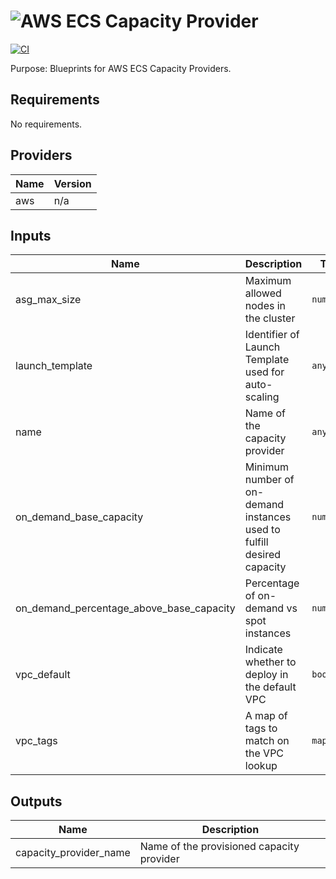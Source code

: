 # ![AWS](aws-logo.png) ECS Capacity Provider

[![CI](https://github.com/figurate/terraform-aws-ecs-capacity-provider/actions/workflows/main.yml/badge.svg)](https://github.com/figurate/terraform-aws-ecs-capacity-provider/actions/workflows/main.yml)

Purpose: Blueprints for AWS ECS Capacity Providers.

## Requirements

No requirements.

## Providers

| Name | Version |
|------|---------|
| aws | n/a |

## Inputs

| Name | Description | Type | Default | Required |
|------|-------------|------|---------|:--------:|
| asg\_max\_size | Maximum allowed nodes in the cluster | `number` | `3` | no |
| launch\_template | Identifier of Launch Template used for auto-scaling | `any` | n/a | yes |
| name | Name of the capacity provider | `any` | n/a | yes |
| on\_demand\_base\_capacity | Minimum number of on-demand instances used to fulfill desired capacity | `number` | `0` | no |
| on\_demand\_percentage\_above\_base\_capacity | Percentage of on-demand vs spot instances | `number` | `0` | no |
| vpc\_default | Indicate whether to deploy in the default VPC | `bool` | `true` | no |
| vpc\_tags | A map of tags to match on the VPC lookup | `map(any)` | `{}` | no |

## Outputs

| Name | Description |
|------|-------------|
| capacity\_provider\_name | Name of the provisioned capacity provider |

